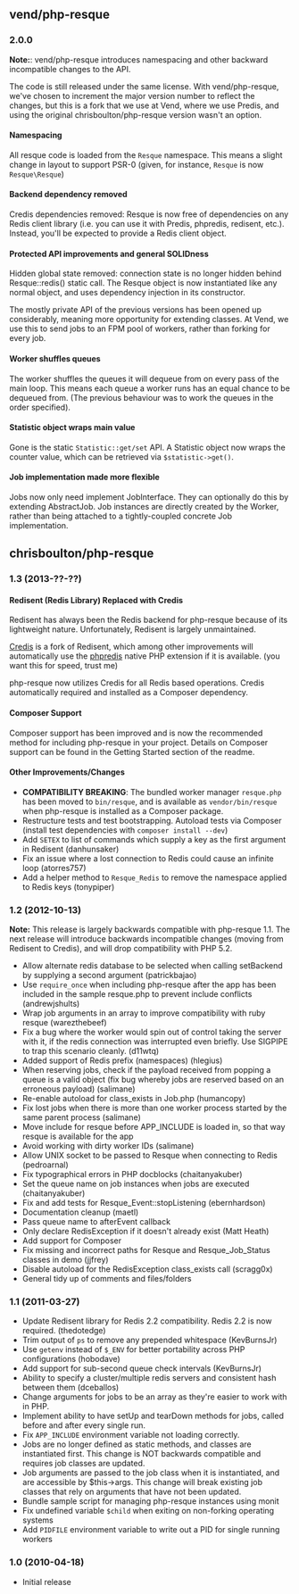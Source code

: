 ## vend/php-resque

### 2.0.0 ##

**Note:**: vend/php-resque introduces namespacing and other backward incompatible changes to the API.

The code is still released under the same license. With vend/php-resque, we've
chosen to increment the major version number to reflect the changes, but this
is a fork that we use at Vend, where we use Predis, and using the original
chrisboulton/php-resque version wasn't an option.

#### Namespacing

All resque code is loaded from the `Resque` namespace. This means a slight
change in layout to support PSR-0 (given, for instance, `Resque` is now
`Resque\Resque`)

#### Backend dependency removed

Credis dependencies removed: Resque is now free of dependencies on any Redis
client library (i.e. you can use it with Predis, phpredis, redisent, etc.).
Instead, you'll be expected to provide a Redis client object.

#### Protected API improvements and general SOLIDness

Hidden global state removed: connection state is no longer hidden behind
Resque::redis() static call. The Resque object is now instantiated like any
normal object, and uses dependency injection in its constructor.

The mostly private API of the previous versions has been opened up
considerably, meaning more opportunity for extending classes. At Vend, we use
this to send jobs to an FPM pool of workers, rather than forking for every job.

#### Worker shuffles queues

The worker shuffles the queues it will dequeue from on every pass of the main loop.
This means each queue a worker runs has an equal chance to be dequeued from. (The
previous behaviour was to work the queues in the order specified).

#### Statistic object wraps main value

Gone is the static `Statistic::get/set` API. A Statistic object now wraps the counter
value, which can be retrieved via `$statistic->get()`.

#### Job implementation made more flexible

Jobs now only need implement JobInterface. They can optionally do this by extending
AbstractJob. Job instances are directly created by the Worker, rather than being attached
to a tightly-coupled concrete Job implementation.

## chrisboulton/php-resque

### 1.3 (2013-??-??) ##

#### Redisent (Redis Library) Replaced with Credis

Redisent has always been the Redis backend for php-resque because of its lightweight nature. Unfortunately, Redisent is largely unmaintained.

[Credis](https://github.com/colinmollenhour/credis) is a fork of Redisent, which among other improvements will automatically use the [phpredis](https://github.com/nicolasff/phpredis) native PHP extension if it is available. (you want this for speed, trust me)

php-resque now utilizes Credis for all Redis based operations. Credis automatically required and installed as a Composer dependency.

#### Composer Support

Composer support has been improved and is now the recommended method for including php-resque in your project. Details on Composer support can be found in the Getting Started section of the readme.

#### Other Improvements/Changes

* **COMPATIBILITY BREAKING**: The bundled worker manager `resque.php` has been moved to `bin/resque`, and is available as `vendor/bin/resque` when php-resque is installed as a Composer package.
* Restructure tests and test bootstrapping. Autoload tests via Composer (install test dependencies with `composer install --dev`)
* Add `SETEX` to list of commands which supply a key as the first argument in Redisent (danhunsaker)
* Fix an issue where a lost connection to Redis could cause an infinite loop (atorres757)
* Add a helper method to `Resque_Redis` to remove the namespace applied to Redis keys (tonypiper)

### 1.2 (2012-10-13)

**Note:** This release is largely backwards compatible with php-resque 1.1. The next release will introduce backwards incompatible changes (moving from Redisent to Credis), and will drop compatibility with PHP 5.2.

* Allow alternate redis database to be selected when calling setBackend by supplying a second argument (patrickbajao)
* Use `require_once` when including php-resque after the app has been included in the sample resque.php to prevent include conflicts (andrewjshults)
* Wrap job arguments in an array to improve compatibility with ruby resque (warezthebeef)
* Fix a bug where the worker would spin out of control taking the server with it, if the redis connection was interrupted even briefly. Use SIGPIPE to trap this scenario cleanly. (d11wtq)
* Added support of Redis prefix (namespaces) (hlegius)
* When reserving jobs, check if the payload received from popping a queue is a valid object (fix bug whereby jobs are reserved based on an erroneous payload) (salimane)
* Re-enable autoload for class_exists in Job.php (humancopy)
* Fix lost jobs when there is more than one worker process started by the same parent process (salimane)
* Move include for resque before APP_INCLUDE is loaded in, so that way resque is available for the app
* Avoid working with dirty worker IDs (salimane)
* Allow UNIX socket to be passed to Resque when connecting to Redis (pedroarnal)
* Fix typographical errors in PHP docblocks (chaitanyakuber)
* Set the queue name on job instances when jobs are executed (chaitanyakuber)
* Fix and add tests for Resque_Event::stopListening (ebernhardson)
* Documentation cleanup (maetl)
* Pass queue name to afterEvent callback
* Only declare RedisException if it doesn't already exist (Matt Heath)
* Add support for Composer
* Fix missing and incorrect paths for Resque and Resque_Job_Status classes in demo (jjfrey)
* Disable autoload for the RedisException class_exists call (scragg0x)
* General tidy up of comments and files/folders

### 1.1 (2011-03-27)

* Update Redisent library for Redis 2.2 compatibility. Redis 2.2 is now required. (thedotedge)
* Trim output of `ps` to remove any prepended whitespace (KevBurnsJr)
* Use `getenv` instead of `$_ENV` for better portability across PHP configurations (hobodave)
* Add support for sub-second queue check intervals (KevBurnsJr)
* Ability to specify a cluster/multiple redis servers and consistent hash between them (dceballos)
* Change arguments for jobs to be an array as they're easier to work with in PHP.
* Implement ability to have setUp and tearDown methods for jobs, called before and after every single run.
* Fix `APP_INCLUDE` environment variable not loading correctly.
* Jobs are no longer defined as static methods, and classes are instantiated first. This change is NOT backwards compatible and requires job classes are updated.
* Job arguments are passed to the job class when it is instantiated, and are accessible by $this->args. This change will break existing job classes that rely on arguments that have not been updated.
* Bundle sample script for managing php-resque instances using monit
* Fix undefined variable `$child` when exiting on non-forking operating systems
* Add `PIDFILE` environment variable to write out a PID for single running workers

### 1.0 (2010-04-18) ##

* Initial release
